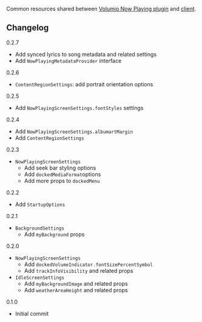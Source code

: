 Common resources shared between [Volumio Now Playing plugin](https://github.com/patrickkfkan/volumio-now-playing) and [client](https://github.com/patrickkfkan/volumio-now-playing-reactjs-client).

## Changelog

0.2.7
- Add synced lyrics to song metadata and related settings
- Add `NowPlayingMetadataProvider` interface

0.2.6
- `ContentRegionSettings`: add portrait orientation options

0.2.5
- Add `NowPlayingScreenSettings.fontStyles` settings

0.2.4
- Add `NowPlayingScreenSettings.albumartMargin`
- Add `ContentRegionSettings`

0.2.3
- `NowPlayingScreenSettings`
  - Add seek bar styling options
  - Add `dockedMediaFormat`options
  - Add more props to `dockedMenu`

0.2.2
- Add `StartupOptions`

0.2.1
- `BackgroundSettings`
  - Add `myBackground` props

0.2.0
- `NowPlayingScreenSettings`
  - Add `dockedVolumeIndicator.fontSizePercentSymbol`
  - Add `trackInfoVisibility` and related props
- `IdleScreenSettings`
  - Add `myBackgroundImage` and related props
  - Add `weatherAreaHeight` and related props

0.1.0
- Initial commit